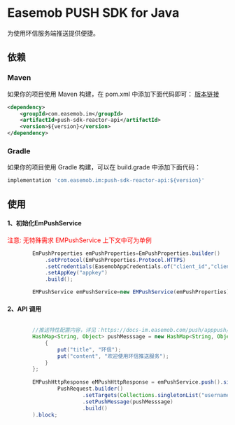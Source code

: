 # Easemob PUSH SDK for Java

为使用环信服务端推送提供便捷。

## 依赖

### Maven 

如果你的项目使用 Maven 构建，在 pom.xml 中添加下面代码即可：
[版本链接](https://search.maven.org/search?q=g:com.easemob.im%20AND%20a:push-sdk-reactor-api)
``` xml
<dependency>
    <groupId>com.easemob.im</groupId>
    <artifactId>push-sdk-reactor-api</artifactId>
    <version>${version}</version>
</dependency>
```

### Gradle

如果你的项目使用 Gradle 构建，可以在 build.grade 中添加下面代码：

``` gradle
implementation 'com.easemob.im:push-sdk-reactor-api:${version}'
```

## 使用

#### 1、初始化EmPushService

<font color="red">注意: 无特殊需求 EMPushService 上下文中可为单例</font>

``` java
        EmPushProperties emPushProperties=EmPushProperties.builder()
            .setProtocol(EmPushProperties.Protocol.HTTPS)
            .setCredentials(EasemobAppCredentials.of("client_id","client_secret"))
            .setAppKey("appkey")
            .build();

        EMPushService emPushService=new EMPushService(emPushProperties); 
```

#### 2、API 调用

``` java

        //推送特性配置内容，详见：https://docs-im.easemob.com/push/apppush/pushkv
        HashMap<String, Object> pushMesssage = new HashMap<String, Object>() {
            {
                put("title", "环信");
                put("content", "欢迎使用环信推送服务");
            }
        };
        
        EMPushHttpResponse eMPushHttpResponse = emPushService.push().single(
                PushRequest.builder()
                        .setTargets(Collections.singletonList("username"))
                        .setPushMessage(pushMesssage)
                        .build()
        ).block;       
```

